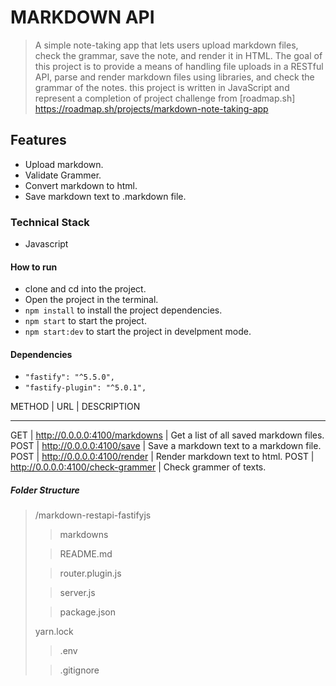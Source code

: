# MARKDOWN API

> A simple note-taking app that lets users upload markdown files, check the grammar,
> save the note, and render it in HTML. The goal of this project is to provide a
> means of handling file uploads in a RESTful API, parse and render markdown files
> using  libraries, and check the grammar of the notes.
> this project is written in JavaScript and represent a completion of project
> challenge from [roadmap.sh] <https://roadmap.sh/projects/markdown-note-taking-app>

## Features

- Upload markdown.
- Validate Grammer.
- Convert markdown to html.
- Save markdown text to .markdown file.

### Technical Stack

- Javascript

#### How to run

- clone and cd into the project.
- Open the project in the terminal.
- `npm install` to install the project dependencies.
- `npm start` to start the project.
- `npm start:dev` to start the project in develpment mode.

#### Dependencies

- `"fastify": "^5.5.0",`
- `"fastify-plugin": "^5.0.1",`

METHOD  |     URL                               | DESCRIPTION

---

GET     | <http://0.0.0.0:4100/markdowns>    | Get a list of all saved markdown files.
POST    | <http://0.0.0.0:4100/save>       | Save a markdown text to a markdown file.
POST    | <http://0.0.0.0:4100/render>       | Render markdown text to html.
POST    | <http://0.0.0.0:4100/check-grammer> | Check grammer of texts.

##### Folder Structure

> /markdown-restapi-fastifyjs
>
> > markdowns
>
> > README.md
>
> > router.plugin.js
>
> > server.js
>
> > package.json
>
> yarn.lock
>
> > .env
>
> > .gitignore
